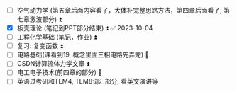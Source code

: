 - [ ] 空气动力学 (第五章后面内容看了，大体补完整思路方法，第四章后面看了, 第七章激波部分) ⏫ 
- [x] 板壳理论 (笔记到PPT部分结束) ⏫ ✅ 2023-10-04
- [ ] 工程化学基础 (笔记，作业) ⏫ 
- [ ] 复习: 复变函数 ⏫ 
- [ ] 电路基础(课看到19, 概念里面三相电路先弄完) 🔼 
- [ ] CSDN计算流体力学文章 ⏫  
- [ ] 电工电子技术(前四章的部分) 🔼 
- [ ] 英语过考研和TEM4, TEM8词汇部分, 看英文演讲等
